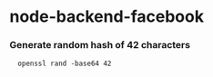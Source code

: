 # node-backend-facebook

### Generate random hash of 42 characters

```
  openssl rand -base64 42
```
